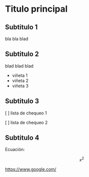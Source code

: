 # Titulo principal 

## Subtitulo 1

bla bla blad

## Subtitulo 2

blad blad blad

* viñeta 1
* viñeta 2
* viñeta 3

## Subtitulo 3

[ ] lista de chequeo 1

[ ] lista de chequeo 2

## Subtitulo 4

Ecuación:

$$ x^2 $$

https://www.google.com/
